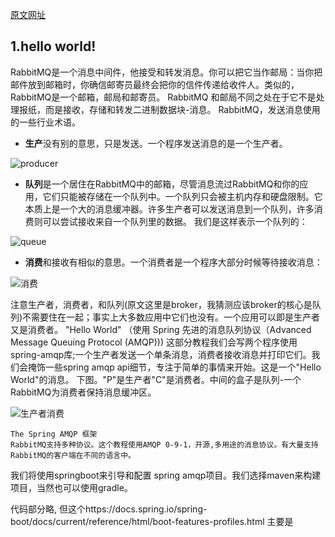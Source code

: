 [原文网址](https://www.rabbitmq.com/tutorials/tutorial-one-spring-amqp.html "第一部分")
## 1.hello world!
RabbitMQ是一个消息中间件，他接受和转发消息。你可以把它当作邮局：当你把邮件放到邮箱时，你确信邮寄员最终会把你的信件传递给收件人。类似的，RabbitMQ是一个邮箱，邮局和邮寄员。
RabbitMQ 和邮局不同之处在于它不是处理报纸，而是接收，存储和转发二进制数据块-消息。
RabbitMQ，发送消息使用的一些行业术语。
* **生产**没有别的意思，只是发送。一个程序发送消息的是一个生产者。

![producer](https://www.rabbitmq.com/img/tutorials/producer.png)
* **队列**是一个居住在RabbitMQ中的邮箱，尽管消息流过RabbitMQ和你的应用，它们只能被存储在一个队列中。一个队列只会被主机内存和硬盘限制。它本质上是一个大的消息缓冲器。许多生产者可以发送消息到一个队列，许多消费则可以尝试接收来自一个队列里的数据。
我们是这样表示一个队列的：

![queue](https://www.rabbitmq.com/img/tutorials/queue.png)
* **消费**和接收有相似的意思。一个消费者是一个程序大部分时候等待接收消息：

![消费](https://www.rabbitmq.com/img/tutorials/consumer.png)

注意生产者，消费者，和队列(原文这里是broker，我猜测应该broker的核心是队列)不需要住在一起；事实上大多数应用中它们也没有。一个应用可以即是生产者又是消费者。
"Hello World"
（使用 Spring 先进的消息队列协议（Advanced Message Queuing Protocol (AMQP)))
这部分教程我们会写两个程序使用spring-amqp库;一个生产者发送一个单条消息，消费者接收消息并打印它们。我们会掩饰一些spring amqp api细节，专注于简单的事情来开始。这是一个"Hello World"的消息。
下图。"P"是生产者"C"是消费者。中间的盒子是队列-一个RabbitMQ为消费者保持消息缓冲区。

![生产者消费](https://www.rabbitmq.com/img/tutorials/python-one.png)

    The Spring AMQP 框架
    RabbitMQ支持多种协议。这个教程使用AMQP 0-9-1，开源,多用途的消息协议。有大量支持RabbitMQ的客户端在不同的语言中。
我们将使用springboot来引导和配置 spring amqp项目。我们选择maven来构建项目，当然也可以使用gradle。

代码部分略,
但这个https://docs.spring.io/spring-boot/docs/current/reference/html/boot-features-profiles.html
主要是
